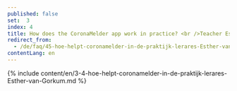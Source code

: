 ```yaml
---
published: false
set:  3
index: 4
title: How does the CoronaMelder app work in practice? <br />Teacher Esther van Gorkum
redirect_from: 
  - /de/faq/45-hoe-helpt-coronamelder-in-de-praktijk-lerares-Esther-van-Gorkum
contentLang: en
---
```

{% include content/en/3-4-hoe-helpt-coronamelder-in-de-praktijk-lerares-Esther-van-Gorkum.md %}
